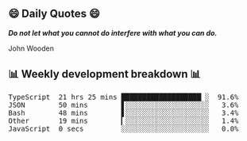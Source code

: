## 😄 Daily Quotes 😄

_**Do not let what you cannot do interfere with what you can do.**_

John Wooden



## 📊 Weekly development breakdown 📊

<pre>TypeScript  21 hrs 25 mins ███████████████████▏░  91.6%
JSON        50 mins        ▋░░░░░░░░░░░░░░░░░░░░   3.6%
Bash        48 mins        ▋░░░░░░░░░░░░░░░░░░░░   3.4%
Other       19 mins        ▎░░░░░░░░░░░░░░░░░░░░   1.4%
JavaScript  0 secs         ░░░░░░░░░░░░░░░░░░░░░   0.0%</pre>